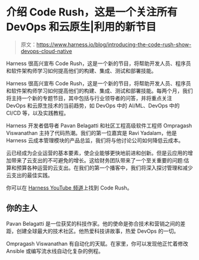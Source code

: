 # 介绍 Code Rush，这是一个关注所有 DevOps 和云原生|利用的新节目

> 原文：<https://www.harness.io/blog/introducing-the-code-rush-show-devops-cloud-native>

Harness 很高兴宣布 Code Rush，这是一个新的节目，将帮助开发人员、程序员和软件架构师学习如何提高他们的构建、集成、测试和部署技能。

Harness 很高兴宣布 Code Rush，这是一个新的节目，将帮助开发人员、程序员和软件架构师学习如何提高他们的构建、集成、测试和部署技能。每两个月，我们将主持一个新的专题节目，其中包括与行业领导者的问答，并将重点关注 DevOps 和云原生技术的当前趋势，如 DevOps 中的 AI/ML、DevOps 中的 CI/CD 等，以及实践教程。

Harness 开发者倡导者 Pavan Belagatti 和社区工程高级软件工程师 Ompragash Viswanathan 主持了代码热潮。我们的第一位嘉宾是 Ravi Yadalam，他是 Harness 云成本管理模块的产品总监，我们将与他讨论公司如何降低云成本。

云已经成为企业运营的基本要素，使企业能够更快地前进和创新。但是云应用的增加带来了云支出的不可避免的增长。这给财务团队带来了一个至关重要的问题:估算和预算各种运营的云支出。在我们的第一个播客中，我们将深入探讨管理和减少云支出的最佳实践。

你可以在 [Harness YouTube 频道](https://www.youtube.com/c/Harnessio)上找到 Code Rush。

## 你的主人

Pavan Belagatti 是一位获奖的科技作家。他的使命是弥合技术和营销之间的差距，创建全球最大的技术社区。他热爱科技讲故事，热爱 DevOps 的一切。

Ompragash Viswanathan 有自动化的天赋。在家里，你可以发现他正忙着修改 Ansible 或编写流水线自动化复杂的例程。